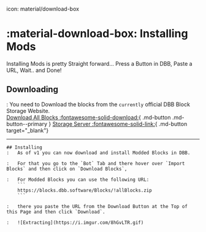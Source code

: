 icon: material/download-box

# :material-download-box: Installing Mods

Installing Mods is pretty Straight forward... Press a Button in DBB, Paste a URL, Wait.. and Done!

## Downloading

:   You need to Download the blocks from the `currently` official DBB Block Storage Website.  
    [Download All Blocks :fontawesome-solid-download:](https://blocks.dbb.software/Blocks/!allBlocks.zip){ .md-button .md-button--primary }
    [Storage Server :fontawesome-solid-link:](https://blocks.dbb.software/Blocks/){ .md-button target="_blank"}

---

    ## Installing
    :   As of v1 you can now download and install Modded Blocks in DBB.

    :   For that you go to the `Bot` Tab and there hover over `Import Blocks` and then click on `Download Blocks`, 

    :   For Modded Blocks you can use the following URL:
        ```
        https://blocks.dbb.software/Blocks/!allBlocks.zip
        ```

    :   there you paste the URL from the Download Button at the Top of this Page and then click `Download`.

    :   ![Extracting](https://i.imgur.com/8hGvLTR.gif)


